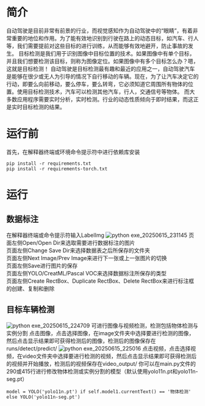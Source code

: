 # 简介
自动驾驶是目前非常有前景的行业，而视觉感知作为自动驾驶中的“眼睛”，有着非常重要的地位和作用。为了能有效地识别到行驶在路上的动态目标，如汽车、行人等，我们需要提前对这些目标的进行训练，从而能够有效地避开，防止事故的发生。
目标检测是我们用于识别图像中目标位置的技术。如果图像中有单个目标，并且我们想要检测该目标，则称为图像定位。如果图像中有多个目标怎么办？嗯，这就是目标检测！
自动驾驶是目标检测最有趣和最近的应用之一，自动驾驶汽车是能够在很少或无人为引导的情况下自行移动的车辆。现在，为了让汽车决定它的行动，即要么向前移动，要么停车，要么转弯，它必须知道它周围所有物体的位置。使用目标检测技术，汽车可以检测其他汽车，行人，交通信号等物体。
而大多数应用程序需要实时分析，实时检测。行业的动态性质倾向于即时结果，而这正是实时目标检测的结果。

# 运行前
首先，在解释器终端或环境命令提示符中进行依赖库安装
```
pip install -r requirements.txt
pip install -r requirements-torch.txt
```
# 运行
## 数据标注
在解释器终端或命令提示符输入LabelImg
![python exe_20250615_231145](https://github.com/user-attachments/assets/133a09ee-c301-4acd-beaa-20a6c9916445)
页面左侧Open/Open Dir来选取需要进行数据标注的图片  
页面左侧Change Save Dir来选择数据表之后所保存的文件夹  
页面左侧Next Image/Prev Image来进行下一张或上一张图片的切换  
页面左侧Save进行图片的保存  
页面左侧YOLO/CreatML/Pascal VOC来选择数据标注所保存的类型    
页面左侧Create RectBox、Duplicate RectBox、Delete RectBox来进行标注框的创建、复制和删除  



## 目标车辆检测
![python exe_20250615_224709](https://github.com/user-attachments/assets/fe6d8d21-e889-489f-b643-8719057ce035)
可进行图像与视频检测，检测包括物体检测与实例分割
点击图像，点击选择图像，在image文件夹中选择要进行检测的图像，然后点击显示结果即可获得检测后的图像，检测后的图像保存在runs/detect/predict/
![python exe_20250615_225016](https://github.com/user-attachments/assets/73254497-d7de-4c1a-ab31-eeae187e6789)
点击视频，点击选择视频，在video文件夹中选择要进行检测的视频，然后点击显示结果即可获得检测后的视频并开始播放，检测后的视频保存在video_output/
你可以在main.py文件的290或415行进行修改物体检测或实例分割的模型（默认使用yolo11n.pt和yolo11n-seg.pt）
```
model = YOLO('yolo11n.pt') if self.model1.currentText() == '物体检测' else YOLO('yolo11n-seg.pt')
```
